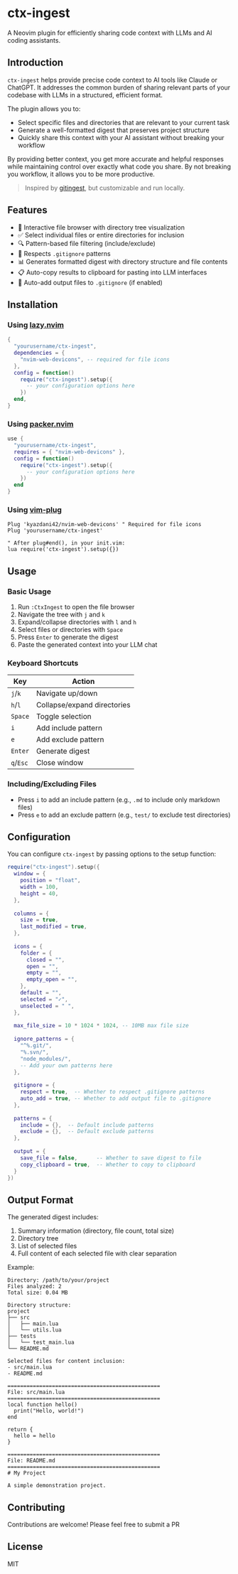 # ctx-ingest

A Neovim plugin for efficiently sharing code context with LLMs and AI coding assistants.

## Introduction

`ctx-ingest` helps provide precise code context to AI tools like Claude or ChatGPT. It addresses the common burden of sharing relevant parts of your codebase with LLMs in a structured, efficient format.

The plugin allows you to:

- Select specific files and directories that are relevant to your current task
- Generate a well-formatted digest that preserves project structure
- Quickly share this context with your AI assistant without breaking your workflow

By providing better context, you get more accurate and helpful responses while maintaining control over exactly what code you share.
By not breaking you workflow, it allows you to be more productive.

> Inspired by [gitingest](https://github.com/cyclotruc/gitingest), but customizable and run locally.  

## Features

- 📁 Interactive file browser with directory tree visualization
- ✅ Select individual files or entire directories for inclusion
- 🔍 Pattern-based file filtering (include/exclude)
- 🚫 Respects `.gitignore` patterns
- 📊 Generates formatted digest with directory structure and file contents
- 📋 Auto-copy results to clipboard for pasting into LLM interfaces
- 🔄 Auto-add output files to `.gitignore` (if enabled)

## Installation

### Using [lazy.nvim](https://github.com/folke/lazy.nvim)

```lua
{
  "yourusername/ctx-ingest",
  dependencies = {
    "nvim-web-devicons", -- required for file icons
  },
  config = function()
    require("ctx-ingest").setup({
      -- your configuration options here
    })
  end,
}
```

### Using [packer.nvim](https://github.com/wbthomason/packer.nvim)

```lua
use {
  "yourusername/ctx-ingest",
  requires = { "nvim-web-devicons" },
  config = function()
    require("ctx-ingest").setup({
      -- your configuration options here
    })
  end
}
```

### Using [vim-plug](https://github.com/junegunn/vim-plug)

```vim
Plug 'kyazdani42/nvim-web-devicons' " Required for file icons
Plug 'yourusername/ctx-ingest'

" After plug#end(), in your init.vim:
lua require('ctx-ingest').setup({})
```

## Usage

### Basic Usage

1. Run `:CtxIngest` to open the file browser
2. Navigate the tree with `j` and `k`
3. Expand/collapse directories with `l` and `h`
4. Select files or directories with `Space`
5. Press `Enter` to generate the digest
6. Paste the generated context into your LLM chat

### Keyboard Shortcuts

| Key       | Action                          |
|-----------|----------------------------------|
| `j`/`k`   | Navigate up/down                |
| `h`/`l`   | Collapse/expand directories     |
| `Space`   | Toggle selection                |
| `i`       | Add include pattern             |
| `e`       | Add exclude pattern             |
| `Enter`   | Generate digest                 |
| `q`/`Esc` | Close window                    |

### Including/Excluding Files

- Press `i` to add an include pattern (e.g., `.md` to include only markdown files)
- Press `e` to add an exclude pattern (e.g., `test/` to exclude test directories)

## Configuration

You can configure `ctx-ingest` by passing options to the setup function:

```lua
require("ctx-ingest").setup({
  window = {
    position = "float",
    width = 100,
    height = 40,
  },
  
  columns = {
    size = true,
    last_modified = true,
  },
  
  icons = {
    folder = {
      closed = "",
      open = "",
      empty = "",
      empty_open = "",
    },
    default = "",
    selected = "✓",
    unselected = " ",
  },
  
  max_file_size = 10 * 1024 * 1024, -- 10MB max file size
  
  ignore_patterns = {
    "^%.git/",
    "%.svn/",
    "node_modules/",
    -- Add your own patterns here
  },
  
  gitignore = {
    respect = true,  -- Whether to respect .gitignore patterns
    auto_add = true, -- Whether to add output file to .gitignore
  },
  
  patterns = {
    include = {},  -- Default include patterns
    exclude = {},  -- Default exclude patterns
  },
  
  output = {
    save_file = false,      -- Whether to save digest to file
    copy_clipboard = true,  -- Whether to copy to clipboard
  }
})
```

## Output Format

The generated digest includes:

1. Summary information (directory, file count, total size)
2. Directory tree
3. List of selected files
4. Full content of each selected file with clear separation

Example:

```
Directory: /path/to/your/project
Files analyzed: 2
Total size: 0.04 MB

Directory structure:
project
├── src
│   ├── main.lua
│   └── utils.lua
├── tests
│   └── test_main.lua
└── README.md

Selected files for content inclusion:
- src/main.lua
- README.md

================================================
File: src/main.lua
================================================
local function hello()
  print("Hello, world!")
end

return {
  hello = hello
}

================================================
File: README.md
================================================
# My Project

A simple demonstration project.
```

## Contributing

Contributions are welcome! Please feel free to submit a PR

## License

MIT

